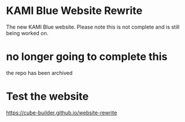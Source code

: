 # KAMI Blue Website Rewrite
The new KAMI Blue website. Please note this is not complete and is still being worked on.
# no longer going to complete this
the repo has been archived 
# Test the website
https://cube-builder.github.io/website-rewrite
